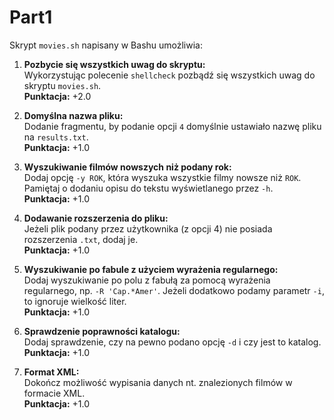# Part1

Skrypt `movies.sh` napisany w Bashu umożliwia:

1. **Pozbycie się wszystkich uwag do skryptu:**  
   Wykorzystując polecenie `shellcheck` pozbądź się wszystkich uwag do skryptu `movies.sh`.  
   **Punktacja:** +2.0

2. **Domyślna nazwa pliku:**  
   Dodanie fragmentu, by podanie opcji `4` domyślnie ustawiało nazwę pliku na `results.txt`.  
   **Punktacja:** +1.0  

3. **Wyszukiwanie filmów nowszych niż podany rok:**  
   Dodaj opcję `-y ROK`, która wyszuka wszystkie filmy nowsze niż `ROK`. Pamiętaj o dodaniu opisu do tekstu wyświetlanego przez `-h`.  
   **Punktacja:** +1.0

4. **Dodawanie rozszerzenia do pliku:**  
   Jeżeli plik podany przez użytkownika (z opcji 4) nie posiada rozszerzenia `.txt`, dodaj je.  
   **Punktacja:** +1.0

5. **Wyszukiwanie po fabule z użyciem wyrażenia regularnego:**  
   Dodaj wyszukiwanie po polu z fabułą za pomocą wyrażenia regularnego, np. `-R 'Cap.*Amer'`. Jeżeli dodatkowo podamy parametr `-i`, to ignoruje wielkość liter.  
   **Punktacja:** +1.0

6. **Sprawdzenie poprawności katalogu:**  
   Dodaj sprawdzenie, czy na pewno podano opcję `-d` i czy jest to katalog.  
   **Punktacja:** +1.0

7. **Format XML:**  
   Dokończ możliwość wypisania danych nt. znalezionych filmów w formacie XML.  
   **Punktacja:** +1.0  
